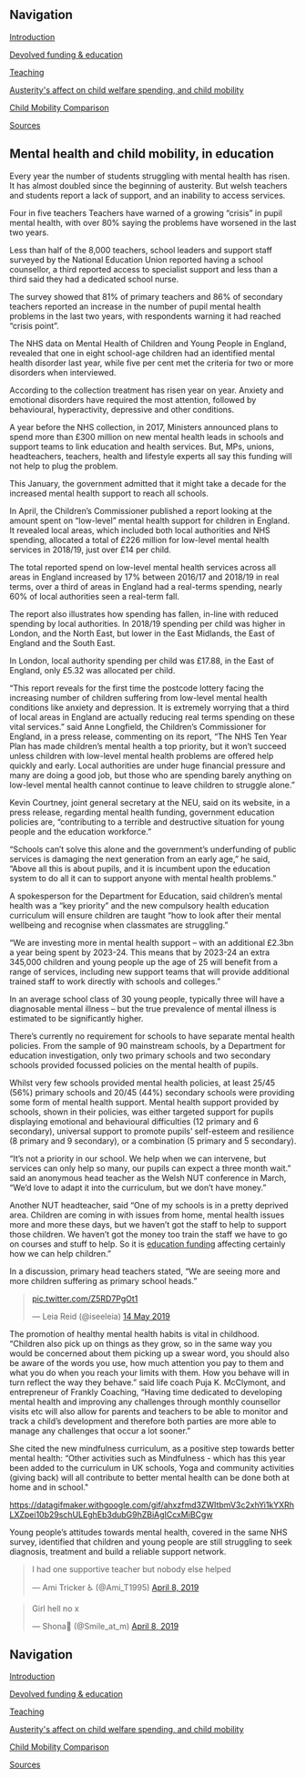 ## Navigation

[Introduction](https://leiareid.github.io/austerity/)

[Devolved funding & education](https://leiareid.github.io/funding/)

[Teaching](https://leiareid.github.io/teaching/)

[Austerity's affect on child welfare spending, and child mobility](https://leiareid.github.io/welfare/)

[Child Mobility Comparison](https://leiareid.github.io/comparison/)

[Sources](https://leiareid.github.io/sources/)

## Mental health and child mobility, in education

Every year the number of students struggling with mental health has risen. It has almost doubled since the beginning of austerity. But welsh teachers and students report a lack of support, and an inability to access services. 

Four in five teachers Teachers have warned of a growing “crisis” in pupil mental health, with over 80% saying the problems have worsened in the last two years.
 
Less than half of the 8,000 teachers, school leaders and support staff surveyed by the National Education Union reported having a school counsellor, a third reported access to specialist support and less than a third said they had a dedicated school nurse.
 
The survey showed that 81% of primary teachers and 86% of secondary teachers reported an increase in the number of pupil mental health problems in the last two years, with respondents warning it had reached “crisis point”.
 
The NHS data on Mental Health of Children and Young People in England, revealed that one in eight school-age children had an identified mental health disorder last year, while five per cent met the criteria for two or more disorders when interviewed.
 
<script async src="//jsfiddle.net/LeiaR/c5gyqx9d/embed/result/"></script>
 
According to the collection treatment has risen year on year. Anxiety and emotional disorders have required the most attention, followed by behavioural, hyperactivity, depressive and other conditions. 
 
A year before the NHS collection, in 2017, Ministers announced plans to spend more than £300 million on new mental health leads in schools and support teams to link education and health services. But, MPs, unions, headteachers, teachers, health and lifestyle experts all say this funding will not help to plug the problem.
 
This January, the government admitted that it might take a decade for the increased mental health support to reach all schools.
 
In April, the Children’s Commissioner published a report looking at the amount spent on “low-level” mental health support for children in England. It revealed local areas, which included both local authorities and NHS spending, allocated a total of £226 million for low-level mental health services in 2018/19, just over £14 per child.
 
The total reported spend on low-level  mental health services across all areas in England increased by 17% between 2016/17 and 2018/19 in real terms, over a third of areas in England had a real-terms spending, nearly 60% of local authorities seen a real-term fall.
 
The report also illustrates how spending has fallen, in-line with reduced spending by local authorities. In 2018/19 spending per child was higher in London, and the North East, but lower in the East Midlands, the East of England and the South East.
 
In London, local authority spending per child was £17.88, in the East of England, only £5.32 was allocated per child.
 
“This report reveals for the first time the postcode lottery facing the increasing number of children suffering from low-level mental health conditions like anxiety and depression. It is extremely worrying that a third of local areas in England are actually reducing real terms spending on these vital services.” said Anne Longfield, the Children’s Commissioner for England, in a press release, commenting on its report, “The NHS Ten Year Plan has made children’s mental health a top priority, but it won’t succeed unless children with low-level mental health problems are offered help quickly and early. Local authorities are under huge financial pressure and many are doing a good job, but those who are spending barely anything on low-level mental health cannot continue to leave children to struggle alone.”

Kevin Courtney, joint general secretary at the NEU, said on its website, in a press release, regarding mental health funding, government education policies are, “contributing to a terrible and destructive situation for young people and the education workforce.”
 
“Schools can’t solve this alone and the government’s underfunding of public services is damaging the next generation from an early age,” he said, “Above all this is about pupils, and it is incumbent upon the education system to do all it can to support anyone with mental health problems.”
 
A spokesperson for the Department for Education, said children’s mental health was a “key priority” and the new compulsory health education curriculum will ensure children are taught “how to look after their mental wellbeing and recognise when classmates are struggling.”
 
“We are investing more in mental health support – with an additional £2.3bn a year being spent by 2023-24. This means that by 2023-24 an extra 345,000 children and young people up the age of 25 will benefit from a range of services, including new support teams that will provide additional trained staff to work directly with schools and colleges.”

In an average school class of 30 young people, typically three will have a diagnosable mental illness – but the true prevalence of mental illness is estimated to be significantly higher.

There’s currently no requirement for schools to have separate mental health policies. From the sample of 90 mainstream schools, by a Department for education investigation, only two primary schools and two secondary schools provided focussed policies on the mental health of pupils. 

Whilst very few schools provided mental health policies, at least 25/45 (56%) primary schools and 20/45 (44%) secondary schools were providing some form of mental health support. Mental health support provided by schools, shown in their policies, was either targeted support for pupils displaying emotional and behavioural difficulties (12 primary and 6 secondary), universal support to promote pupils’ self-esteem and resilience (8 primary and 9 secondary), or a combination (5 primary and 5 secondary). 

“It’s not a priority in our school. We help when we can intervene, but services can only help so many, our pupils can expect a three month wait.” said an anonymous head teacher as the Welsh NUT conference in March, “We’d love to adapt it into the curriculum, but we don’t have money.”

Another NUT headteacher, said “One of my schools is in a pretty deprived area. Children are coming in with issues from home, mental health issues more and more these days, but we haven’t got the staff to help to support those children. We haven’t got the money too train the staff we have to go on courses and stuff to help. So it is [education funding](https://leiareid.github.io/funding) affecting certainly how we can help children.”

In a discussion, primary head teachers stated, “We are seeing more and more children suffering as primary school heads.”

<blockquote class="twitter-tweet" data-lang="en-gb"><p lang="und" dir="ltr"><a href="https://t.co/Z5RD7PgOt1">pic.twitter.com/Z5RD7PgOt1</a></p>&mdash; Leia Reid (@iseeleia) <a href="https://twitter.com/iseeleia/status/1128306637066969089?ref_src=twsrc%5Etfw">14 May 2019</a></blockquote>
<script async src="https://platform.twitter.com/widgets.js" charset="utf-8"></script>

The promotion of healthy mental health habits is vital in childhood. “Children also pick up on things as they grow, so in the same way you would be concerned about them picking up a swear word, you should also be aware of the words you use, how much attention you pay to them and what you do when you reach your limits with them. How you behave will in turn reflect the way they behave.” said life coach Puja K. McClymont, and entrepreneur of Frankly Coaching, “Having time dedicated to developing mental health and improving any challenges through monthly counsellor visits etc will also allow for parents and teachers to be able to monitor and track a child’s development and therefore both parties are more able to manage any challenges that occur a lot sooner.”

She cited the new mindfulness curriculum, as a positive step towards better mental health: “Other activities such as Mindfulness - which has this year been added to the curriculum in UK schools, Yoga and community activities (giving back) will all contribute to better mental health can be done both at home and in school."

https://datagifmaker.withgoogle.com/gif/ahxzfmd3ZWItbmV3c2xhYi1kYXRhLXZpei10b29schULEghEb3dubG9hZBiAgICcxMiBCgw

Young people’s attitudes towards mental health, covered in the same NHS survey, identified that children and young people are still struggling to seek diagnosis, treatment and build a reliable support network. 

<blockquote class="twitter-tweet" data-lang="en"><p lang="en" dir="ltr">I had one supportive teacher but nobody else helped</p>&mdash; Ami Tricker ♿ (@Ami_T1995) <a href="https://twitter.com/Ami_T1995/status/1115210889639202816?ref_src=twsrc%5Etfw">April 8, 2019</a></blockquote>
<script async src="https://platform.twitter.com/widgets.js" charset="utf-8"></script>

<blockquote class="twitter-tweet" data-lang="en"><p lang="en" dir="ltr">Girl hell no x</p>&mdash; Shona🌻 (@Smile_at_m) <a href="https://twitter.com/Smile_at_m/status/1115204938626404352?ref_src=twsrc%5Etfw">April 8, 2019</a></blockquote>
<script async src="https://platform.twitter.com/widgets.js" charset="utf-8"></script>

## Navigation

[Introduction](https://leiareid.github.io/austerity/)

[Devolved funding & education](https://leiareid.github.io/funding/)

[Teaching](https://leiareid.github.io/teaching/)

[Austerity's affect on child welfare spending, and child mobility](https://leiareid.github.io/welfare/)

[Child Mobility Comparison](https://leiareid.github.io/comparison/)

[Sources](https://leiareid.github.io/sources/)

